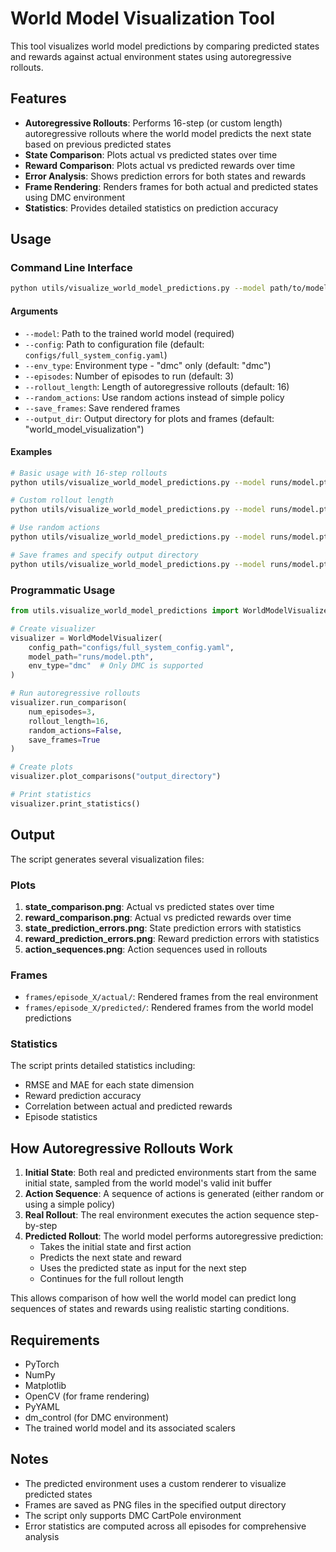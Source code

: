# World Model Visualization Tool

This tool visualizes world model predictions by comparing predicted states and rewards against actual environment states using autoregressive rollouts.

## Features

- **Autoregressive Rollouts**: Performs 16-step (or custom length) autoregressive rollouts where the world model predicts the next state based on previous predicted states
- **State Comparison**: Plots actual vs predicted states over time
- **Reward Comparison**: Plots actual vs predicted rewards over time
- **Error Analysis**: Shows prediction errors for both states and rewards
- **Frame Rendering**: Renders frames for both actual and predicted states using DMC environment
- **Statistics**: Provides detailed statistics on prediction accuracy

## Usage

### Command Line Interface

```bash
python utils/visualize_world_model_predictions.py --model path/to/model.pth [options]
```

#### Arguments

- `--model`: Path to the trained world model (required)
- `--config`: Path to configuration file (default: `configs/full_system_config.yaml`)
- `--env_type`: Environment type - "dmc" only (default: "dmc")
- `--episodes`: Number of episodes to run (default: 3)
- `--rollout_length`: Length of autoregressive rollouts (default: 16)
- `--random_actions`: Use random actions instead of simple policy
- `--save_frames`: Save rendered frames
- `--output_dir`: Output directory for plots and frames (default: "world_model_visualization")

#### Examples

```bash
# Basic usage with 16-step rollouts
python utils/visualize_world_model_predictions.py --model runs/model.pth

# Custom rollout length
python utils/visualize_world_model_predictions.py --model runs/model.pth --rollout_length 32

# Use random actions
python utils/visualize_world_model_predictions.py --model runs/model.pth --random_actions

# Save frames and specify output directory
python utils/visualize_world_model_predictions.py --model runs/model.pth --save_frames --output_dir my_results
```

### Programmatic Usage

```python
from utils.visualize_world_model_predictions import WorldModelVisualizer

# Create visualizer
visualizer = WorldModelVisualizer(
    config_path="configs/full_system_config.yaml",
    model_path="runs/model.pth",
    env_type="dmc"  # Only DMC is supported
)

# Run autoregressive rollouts
visualizer.run_comparison(
    num_episodes=3,
    rollout_length=16,
    random_actions=False,
    save_frames=True
)

# Create plots
visualizer.plot_comparisons("output_directory")

# Print statistics
visualizer.print_statistics()
```

## Output

The script generates several visualization files:

### Plots

1. **state_comparison.png**: Actual vs predicted states over time
2. **reward_comparison.png**: Actual vs predicted rewards over time
3. **state_prediction_errors.png**: State prediction errors with statistics
4. **reward_prediction_errors.png**: Reward prediction errors with statistics
5. **action_sequences.png**: Action sequences used in rollouts

### Frames

- `frames/episode_X/actual/`: Rendered frames from the real environment
- `frames/episode_X/predicted/`: Rendered frames from the world model predictions

### Statistics

The script prints detailed statistics including:
- RMSE and MAE for each state dimension
- Reward prediction accuracy
- Correlation between actual and predicted rewards
- Episode statistics

## How Autoregressive Rollouts Work

1. **Initial State**: Both real and predicted environments start from the same initial state, sampled from the world model's valid init buffer
2. **Action Sequence**: A sequence of actions is generated (either random or using a simple policy)
3. **Real Rollout**: The real environment executes the action sequence step-by-step
4. **Predicted Rollout**: The world model performs autoregressive prediction:
   - Takes the initial state and first action
   - Predicts the next state and reward
   - Uses the predicted state as input for the next step
   - Continues for the full rollout length

This allows comparison of how well the world model can predict long sequences of states and rewards using realistic starting conditions.

## Requirements

- PyTorch
- NumPy
- Matplotlib
- OpenCV (for frame rendering)
- PyYAML
- dm_control (for DMC environment)
- The trained world model and its associated scalers

## Notes

- The predicted environment uses a custom renderer to visualize predicted states
- Frames are saved as PNG files in the specified output directory
- The script only supports DMC CartPole environment
- Error statistics are computed across all episodes for comprehensive analysis 